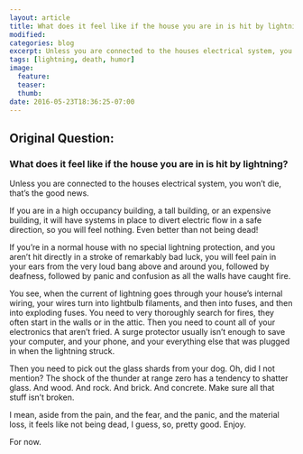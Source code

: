```yaml
---
layout: article
title: What does it feel like if the house you are in is hit by lightning?
modified:
categories: blog
excerpt: Unless you are connected to the houses electrical system, you won’t die, that’s the good news
tags: [lightning, death, humor]
image:
  feature: 
  teaser: 
  thumb: 
date: 2016-05-23T18:36:25-07:00
---
```



## Original Question:

### What does it feel like if the house you are in is hit by lightning?
Unless you are connected to the houses electrical system, you won’t die, that’s the good news.

If you are in a high occupancy building, a tall building, or an expensive building, it will have systems in place to divert electric flow in a safe direction, so you will feel nothing. Even better than not being dead!

If you’re in a normal house with no special lightning protection, and you aren’t hit directly in a stroke of remarkably bad luck, you will feel pain in your ears from the very loud bang above and around you, followed by deafness, followed by panic and confusion as all the walls have caught fire.

You see, when the current of lightning goes through your house’s internal wiring, your wires turn into lightbulb filaments, and then into fuses, and then into exploding fuses. You need to very thoroughly search for fires, they often start in the walls or in the attic. Then you need to count all of your electronics that aren’t fried. A surge protector usually isn’t enough to save your computer, and your phone, and your everything else that was plugged in when the lightning struck.

Then you need to pick out the glass shards from your dog. Oh, did I not mention? The shock of the thunder at range zero has a tendency to shatter glass. And wood. And rock. And brick. And concrete. Make sure all that stuff isn’t broken.

I mean, aside from the pain, and the fear, and the panic, and the material loss, it feels like not being dead, I guess, so, pretty good. Enjoy.




For now.
